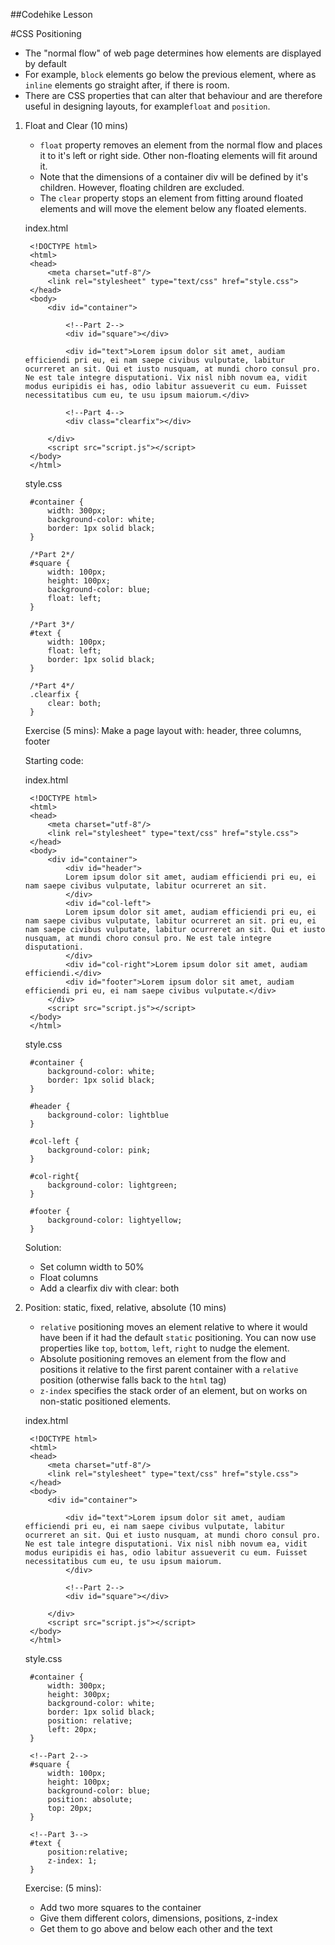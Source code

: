 ##Codehike Lesson

#CSS Positioning

* The "normal flow" of web page determines how elements are displayed by default
* For example, `block` elements go below the previous element, where as `inline` elements go straight after, if there is room.
* There are CSS properties that can alter that behaviour and are therefore useful in designing layouts, for example`float` and `position`.

1. Float and Clear (10 mins)

	* `float` property removes an element from the normal flow and places it to it's left or right side. Other non-floating elements will fit around it.
	* Note that the dimensions of a container div will be defined by it's children. However, floating children are excluded.
	* The `clear` property stops an element from fitting around floated elements and will move the element below any floated elements.

	index.html

		<!DOCTYPE html>
		<html>
		<head>
			<meta charset="utf-8"/>
			<link rel="stylesheet" type="text/css" href="style.css">
		</head>
		<body>
			<div id="container">

				<!--Part 2-->
				<div id="square"></div>

				<div id="text">Lorem ipsum dolor sit amet, audiam efficiendi pri eu, ei nam saepe civibus vulputate, labitur ocurreret an sit. Qui et iusto nusquam, at mundi choro consul pro. Ne est tale integre disputationi. Vix nisl nibh novum ea, vidit modus euripidis ei has, odio labitur assueverit cu eum. Fuisset necessitatibus cum eu, te usu ipsum maiorum.</div>

				<!--Part 4-->
				<div class="clearfix"></div>

			</div>
			<script src="script.js"></script>
		</body>
		</html>

	style.css

		#container {
			width: 300px;
			background-color: white;
			border: 1px solid black;
		}

		/*Part 2*/
		#square {
			width: 100px;
			height: 100px;
			background-color: blue;
			float: left;
		}

		/*Part 3*/
		#text {
			width: 100px;
			float: left;
			border: 1px solid black;
		}

		/*Part 4*/
		.clearfix {
			clear: both;
		}


	Exercise (5 mins): Make a page layout with: header, three columns, footer

	Starting code:

	index.html

		<!DOCTYPE html>
		<html>
		<head>
			<meta charset="utf-8"/>
			<link rel="stylesheet" type="text/css" href="style.css">
		</head>
		<body>
			<div id="container">
				<div id="header">
				Lorem ipsum dolor sit amet, audiam efficiendi pri eu, ei nam saepe civibus vulputate, labitur ocurreret an sit.
				</div>
				<div id="col-left">
				Lorem ipsum dolor sit amet, audiam efficiendi pri eu, ei nam saepe civibus vulputate, labitur ocurreret an sit. pri eu, ei nam saepe civibus vulputate, labitur ocurreret an sit. Qui et iusto nusquam, at mundi choro consul pro. Ne est tale integre disputationi.
				</div>
				<div id="col-right">Lorem ipsum dolor sit amet, audiam efficiendi.</div>
				<div id="footer">Lorem ipsum dolor sit amet, audiam efficiendi pri eu, ei nam saepe civibus vulputate.</div>
			</div>
			<script src="script.js"></script>
		</body>
		</html>

	style.css

		#container {
			background-color: white;
			border: 1px solid black;
		}

		#header {
			background-color: lightblue
		}

		#col-left {
			background-color: pink;
		}

		#col-right{
			background-color: lightgreen;
		}

		#footer {
			background-color: lightyellow;
		}

	Solution:

	* Set column width to 50%
	* Float columns
	* Add a clearfix div with clear: both

2. Position: static, fixed, relative, absolute (10 mins)

	* `relative` positioning moves an element relative to where it would have been if it had the default `static` positioning. You can now use properties like `top`, `bottom`, `left`, `right` to nudge the element.
	* Absolute positioning removes an element from the flow and positions it relative to the first parent container with a `relative` position (otherwise falls back to the `html` tag)
	* `z-index` specifies the stack order of an element, but on works on non-static positioned elements.

	index.html

		<!DOCTYPE html>
		<html>
		<head>
			<meta charset="utf-8"/>
			<link rel="stylesheet" type="text/css" href="style.css">
		</head>
		<body>
			<div id="container">
				
				<div id="text">Lorem ipsum dolor sit amet, audiam efficiendi pri eu, ei nam saepe civibus vulputate, labitur ocurreret an sit. Qui et iusto nusquam, at mundi choro consul pro. Ne est tale integre disputationi. Vix nisl nibh novum ea, vidit modus euripidis ei has, odio labitur assueverit cu eum. Fuisset necessitatibus cum eu, te usu ipsum maiorum.
				</div>

				<!--Part 2-->
				<div id="square"></div>

			</div>
			<script src="script.js"></script>
		</body>
		</html>


	style.css

		#container {
			width: 300px;
			height: 300px;
			background-color: white;
			border: 1px solid black;
			position: relative;
			left: 20px;
		}

		<!--Part 2-->
		#square {
			width: 100px;
			height: 100px;
			background-color: blue;
			position: absolute;
			top: 20px;
		}

		<!--Part 3-->
		#text {
			position:relative;
			z-index: 1;
		}


	Exercise: (5 mins):

	* Add two more squares to the container
	* Give them different colors, dimensions, positions, z-index
	* Get them to go above and below each other and the text
